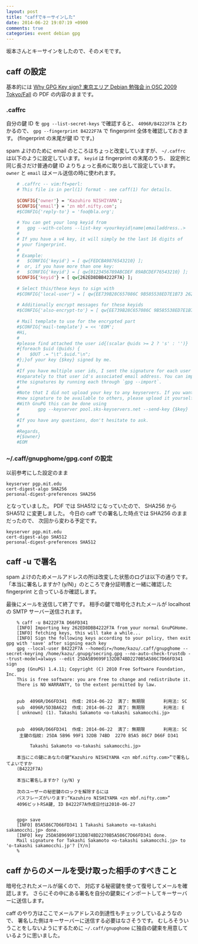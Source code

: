 ```yaml
---
layout: post
title: "caffでキーサインした"
date: 2014-06-22 19:07:19 +0900
comments: true
categories: event debian gpg
---
```

坂本さんとキーサインをしたので、そのメモです。

<!--more-->

## caff の設定

基本的には
[Why GPG Key sign? 東京エリア Debian 勉強会 in OSC 2009 Tokyo/Fall](http://tokyodebian.alioth.debian.org/pdf/debianmeetingresume200910-presentation.pdf)
の PDF の内容のままです。

### .caffrc

自分の鍵 ID を `gpg --list-secret-keys` で確認すると、
`4096R/B4222F7A` とわかるので、
`gpg --fingerprint B4222F7A`
で fingerprint 全体を確認しておきます。
(fingerprint の末尾が鍵 ID です。)

spam よけのために email のところはちょっと改変していますが、
`~/.caffrc` は以下のように設定しています。
`keyid` は fingerprint の末尾のうち、
設定例と同じ長さだけ普通の鍵 ID よりちょっと長めに取り出して設定しています。
`owner` と `email` はメール送信の時に使われます。

```perl ~/.caffrc
    # .caffrc -- vim:ft=perl:
    # This file is in perl(1) format - see caff(1) for details.
    
    $CONFIG{'owner'} = 'Kazuhiro NISHIYAMA';
    $CONFIG{'email'} = 'zn mbf.nifty.com';
    #$CONFIG{'reply-to'} = 'foo@bla.org';
    
    # You can get your long keyid from
    #   gpg --with-colons --list-key <yourkeyid|name|emailaddress..>
    #
    # If you have a v4 key, it will simply be the last 16 digits of
    # your fingerprint.
    #
    # Example:
    #   $CONFIG{'keyid'} = [ qw{FEDCBA9876543210} ];
    #  or, if you have more than one key:
    #   $CONFIG{'keyid'} = [ qw{0123456789ABCDEF 89ABCDEF76543210} ];
    $CONFIG{'keyid'} = [ qw{262ED8DBB4222F7A} ];
    
    # Select this/these keys to sign with
    #$CONFIG{'local-user'} = [ qw{EE739B28C657086C 9B585538ED7E1B73 262ED8DBB4222F7A C9429DABCB28285B} ];
    
    # Additionally encrypt messages for these keyids
    #$CONFIG{'also-encrypt-to'} = [ qw{EE739B28C657086C 9B585538ED7E1B73 262ED8DBB4222F7A C9429DABCB28285B} ];
    
    # Mail template to use for the encrypted part
    #$CONFIG{'mail-template'} = << 'EOM';
    #Hi,
    #
    #please find attached the user id{(scalar @uids >= 2 ? 's' : '')}
    #{foreach $uid (@uids) {
    #    $OUT .= "\t".$uid."\n";
    #};}of your key {$key} signed by me.
    #
    #If you have multiple user ids, I sent the signature for each user id
    #separately to that user id's associated email address. You can import
    #the signatures by running each through `gpg --import`.
    #
    #Note that I did not upload your key to any keyservers. If you want this
    #new signature to be available to others, please upload it yourself.
    #With GnuPG this can be done using
    #       gpg --keyserver pool.sks-keyservers.net --send-key {$key}
    #
    #If you have any questions, don't hesitate to ask.
    #
    #Regards,
    #{$owner}
    #EOM
```

### ~/.caff/gnupghome/gpg.conf の設定

以前参考にした設定のまま

```text ~/.caff/gnupghome/gpg.conf
keyserver pgp.mit.edu
cert-digest-algo SHA256
personal-digest-preferences SHA256
```

となっていました。
PDF では SHA512 になっていたので、
SHA256 から SHA512 に変更しました。
今日の caff での署名した時点では SHA256 のままだったので、
次回から変わる予定です。

```text ~/.caff/gnupghome/gpg.conf
keyserver pgp.mit.edu
cert-digest-algo SHA512
personal-digest-preferences SHA512
```

## caff -u で署名

spam よけのためメールアドレスの所は改変した状態のログは以下の通りです。
「本当に署名しますか? (y/N)」のところで身分証明書と一緒に確認した fingerprint と合っているか確認します。

最後にメールを送信して終了です。
相手の鍵で暗号化されたメールが localhost の SMTP サーバー送信されます。

```console
    % caff -u B4222F7A D66FD341
    [INFO] Importing key 262ED8DBB4222F7A from your normal GnuPGHome.
    [INFO] fetching keys, this will take a while...
    [INFO] Sign the following keys according to your policy, then exit gpg with 'save' after signing each key
    gpg --local-user B4222F7A --homedir=/home/kazu/.caff/gnupghome --secret-keyring /home/kazu/.gnupg/secring.gpg --no-auto-check-trustdb --trust-model=always --edit 25DA5B9699F132DB74BD2270B5A586C7D66FD341 sign
    gpg (GnuPG) 1.4.11; Copyright (C) 2010 Free Software Foundation, Inc.
    This is free software: you are free to change and redistribute it.
    There is NO WARRANTY, to the extent permitted by law.
    
    
    pub  4096R/D66FD341  作成: 2014-06-22  満了: 無期限       利用法: SC
    sub  4096R/5D3BA622  作成: 2014-06-22  満了: 無期限       利用法: E
    [ unknown] (1). Takashi Sakamoto <o-takashi sakamocchi.jp>
    
    
    pub  4096R/D66FD341  作成: 2014-06-22  満了: 無期限       利用法: SC
     主鍵の指紋: 25DA 5B96 99F1 32DB 74BD  2270 B5A5 86C7 D66F D341
    
         Takashi Sakamoto <o-takashi sakamocchi.jp>
    
    本当にこの鍵にあなたの鍵“Kazuhiro NISHIYAMA <zn mbf.nifty.com>”で署名してよいですか
    (B4222F7A)
    
    本当に署名しますか? (y/N) y
    
    次のユーザーの秘密鍵のロックを解除するには
    パスフレーズがいります:“Kazuhiro NISHIYAMA <zn mbf.nifty.com>”
    4096ビットRSA鍵, ID B4222F7A作成日付は2010-06-27
    
    
    gpg> save
    [INFO] B5A586C7D66FD341 1 Takashi Sakamoto <o-takashi sakamocchi.jp> done.
    [INFO] key 25DA5B9699F132DB74BD2270B5A586C7D66FD341 done.
    Mail signature for Takashi Sakamoto <o-takashi sakamocchi.jp> to 'o-takashi sakamocchi.jp'? [Y/n]
    %
```

## caff からのメールを受け取った相手のすべきこと

暗号化されたメールが届くので、
対応する秘密鍵を使って復号してメールを確認します。
さらにその中にある署名を自分の鍵束にインポートしてキーサーバーに送信します。

caff のやり方はここでメールアドレスの到達性もチェックしているようなので、
署名した側はキーサーバーに送信する必要はなさそうです。
むしろそういうことをしないようにするために
`~/.caff/gnupghome` に独自の鍵束を用意しているように思いました。
